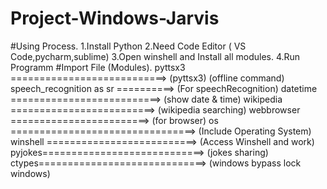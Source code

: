 # Project-Windows-Jarvis
#Using Process.   1.Install Python   2.Need Code Editor ( VS Code,pycharm,sublime)   3.Open winshell and Install all modules.   4.Run Programm   #Import File (Modules).   pyttsx3 ===========================> (pyttsx3) (offline command)  speech_recognition as sr ==========> (For speechRecognition)  datetime ==========================> (show date &amp; time)  wikipedia =========================> (wikipedia searching)  webbrowser ========================> (for browser)  os ================================> (Include Operating System)  winshell ==========================> (Access Winshell and work)  pyjokes============================> (jokes sharing)  ctypes=============================> (windows bypass lock windows)
